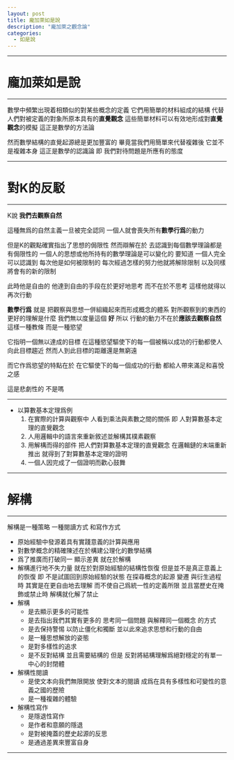 ```yaml
---
layout: post
title: 龐加萊如是說
description: "龐加萊之觀念論"
categories:
  - 如是說
---
```


-----------------

龐加萊如是說
===================

-----------------

數學中頻繁出現着相類似的對某些概念的定義
它們用簡單的材料組成的結構
代替人們對被定義的對象所原本具有的**直覺觀念**
這些簡單材料可以有效地形成對**直覺觀念**的模擬
這正是數學的方法論

然而數學結構的直覺起源總是更加豐富的
畢竟當我們用簡單來代替複雜後
它並不是複雜本身
這正是數學的認識論
即 我們對待問題是所應有的態度

-----------------

對K的反駁
===================

-----------------

K說
**我們去觀察自然**

這種無爲的自然主義一旦被完全認同
一個人就會喪失所有**數學行爲**的動力

但是K的觀點確實指出了思想的侷限性
然而辯解在於
去認識到每個數學理論都是有侷限性的
一個人的思想或他所持有的數學理論是可以變化的
要知道
一個人完全可以認識到
每次他是如何被限制的
每次經過怎樣的努力他就將解除限制
以及同樣將會有的新的限制

此時他是自由的
他達到自由的手段在於更好地思考
而不在於不思考
這樣他就得以再次行動

**數學行爲**
就是
把觀察與思想一併組織起來而形成概念的體系
對所觀察到的東西的更好的理解是什麼
我們無以度量這個 **好**
所以
行動的動力不在於**應該去觀察自然**
這樣一種教條
而是一種慾望

它指明一個無以達成的目標
在這種慾望驅使下的每一個被稱以成功的行動都使人向此目標趨近
然而人到此目標的距離還是無窮遠

而它作爲慾望的特點在於
在它驅使下的每一個成功的行動
都給人帶來滿足和喜悅之感

這是悲劇性的
不是嗎

-----------------

* 以算數基本定理爲例
  1. 在實際的計算與觀察中
     人看到乘法與素數之間的關係
     即 人對算數基本定理的直覺觀念
  2. 人用邏輯中的語言來重新敘述並解構其樸素觀察
  3. 用解構而得的部件
     把人們對算數基本定理的直覺觀念
     在邏輯鏈的末端重新推出
     就得到了對算數基本定理的證明
  4. 一個人因完成了一個證明而歡心鼓舞

-----------------

解構
===================

-----------------

解構是一種策略 一種閱讀方式 和寫作方式

* 原始經驗中發源着具有實踐意義的計算與應用
* 對數學概念的精確陳述在於構建公理化的數學結構
* 爲了推廣而打破同一 顯示差異 就在於解構
* 解構進行地不失力量
  就在於對原始經驗的結構性恢復
  但是並不是真正意義上的恢復
  即 不是試圖回到原始經驗的狀態
  在探尋概念的起源 變遷 與衍生過程時
  其實是在更自由地去理解
  而不使自己爲統一性的定義所限
  並且當歷史在掩飾或禁止時
  解構就化解了禁止
* 解構
  * 是去顯示更多的可能性
  * 是去指出我們其實有更多的
    思考同一個問題 
    與解釋同一個概念
    的方式
  * 是去保持警惕
    以防止僵化和獨斷
    並以此來追求思想和行動的自由
  * 是一種思想解放的姿態
  * 是對多樣性的追求
  * 是不反對結構
    並且需要結構的
    但是
    反對將結構理解爲絕對穩定的有單一中心的封閉體
* 解構性閱讀 
  * 是使文本向我們無限開放
    使對文本的閱讀
    成爲在具有多樣性和可變性的意義之國的歷險
  * 是一種複雜的體驗
* 解構性寫作
  * 是隱退性寫作
  * 是作者和意願的隱退
  * 是對被掩蓋的歷史起源的反思
  * 是通過差異來豐富自身

-----------------
